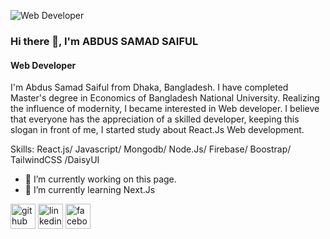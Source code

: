 ![Web Developer](https://i.ibb.co/pXhkHQL/small.jpg)
### Hi there 👋, I'm ABDUS SAMAD SAIFUL
#### Web Developer

I'm Abdus Samad Saiful from Dhaka, Bangladesh. 
I have completed Master's degree in Economics of Bangladesh National University. Realizing the influence of modernity, I became interested in Web developer. I believe that everyone has the appreciation of a skilled developer, keeping this slogan in front of me, I started study about React.Js Web development.


Skills: React.js/ Javascript/ Mongodb/ Node.Js/ Firebase/ Boostrap/ TailwindCSS /DaisyUI 

- 🔭 I’m currently working on this page. 
- 🌱 I’m currently learning Next.Js 


[<img src='https://cdn.jsdelivr.net/npm/simple-icons@3.0.1/icons/github.svg' alt='github' height='40'>](https://github.com/https://github.com/abdussamadsaiful7?tab=repositories)  [<img src='https://cdn.jsdelivr.net/npm/simple-icons@3.0.1/icons/linkedin.svg' alt='linkedin' height='40'>](https://www.linkedin.com/in/https://www.linkedin.com/in/a-samad-saiful-781611278//)  [<img src='https://cdn.jsdelivr.net/npm/simple-icons@3.0.1/icons/facebook.svg' alt='facebook' height='40'>](https://www.facebook.com/https://www.facebook.com/profile.php?id=100072454039583)  

